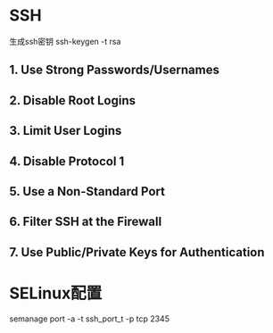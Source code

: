SSH
==========

生成ssh密钥
ssh-keygen -t rsa

[](https://wiki.centos.org/HowTos/Network/SecuringSSH)

## 1. Use Strong Passwords/Usernames

## 2. Disable Root Logins

## 3. Limit User Logins

## 4. Disable Protocol 1

## 5. Use a Non-Standard Port

## 6. Filter SSH at the Firewall

## 7. Use Public/Private Keys for Authentication

# SELinux配置
semanage port -a -t ssh_port_t -p tcp 2345
